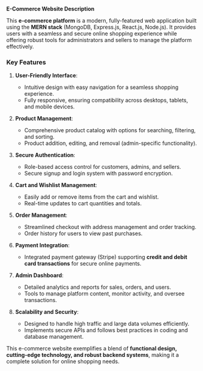 **E-Commerce Website Description**  

This **e-commerce platform** is a modern, fully-featured web application built using the **MERN stack** (MongoDB, Express.js, React.js, Node.js). It provides users with a seamless and secure online shopping experience while offering robust tools for administrators and sellers to manage the platform effectively.  

### **Key Features**  

1. **User-Friendly Interface**:  
   - Intuitive design with easy navigation for a seamless shopping experience.  
   - Fully responsive, ensuring compatibility across desktops, tablets, and mobile devices.  

2. **Product Management**:  
   - Comprehensive product catalog with options for searching, filtering, and sorting.  
   - Product addition, editing, and removal (admin-specific functionality).  

3. **Secure Authentication**:  
   - Role-based access control for customers, admins, and sellers.  
   - Secure signup and login system with password encryption.  

4. **Cart and Wishlist Management**:  
   - Easily add or remove items from the cart and wishlist.  
   - Real-time updates to cart quantities and totals.  

5. **Order Management**:  
   - Streamlined checkout with address management and order tracking.  
   - Order history for users to view past purchases.  

6. **Payment Integration**:  
   - Integrated payment gateway (Stripe) supporting **credit and debit card transactions** for secure online payments.  

7. **Admin Dashboard**:  
   - Detailed analytics and reports for sales, orders, and users.  
   - Tools to manage platform content, monitor activity, and oversee transactions.  

8. **Scalability and Security**:  
   - Designed to handle high traffic and large data volumes efficiently.  
   - Implements secure APIs and follows best practices in coding and database management.  

This e-commerce website exemplifies a blend of **functional design, cutting-edge technology, and robust backend systems**, making it a complete solution for online shopping needs.  
